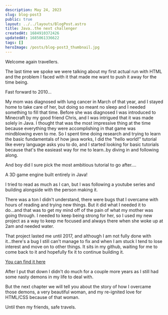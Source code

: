 ```yaml
---
description: May 24, 2023
slug: blog-post3
public: true
layout: ../../layouts/BlogPost.astro
title: Java..the next challenger
createdAt: 1684910372426
updatedAt: 1685061336622
tags: []
heroImage: /posts/blog-post3_thumbnail.jpg
---
```



Welcome again travellers.

The last time we spoke we were talking about my first actual run with HTML and the problem I faced with it that made me want to push it away for the time being. 

Fast forward to 2010...

My mom was diagnosed with lung cancer in March of that year, and I stayed home to take care of her, but doing so meant no sleep and I needed something to fill that time. Before she was diagnosed I was introduced to Minecraft by my good friend Chris, and I was intrigued that it was made solely in Java. I thought that was the most impressive thing at the time because everything they were accomplishing in that game was mindblowing even to me. So I spent time doing research and trying to learn the basic fundamentals of how java works, I did the "hello world!" tutorial like every language asks you to do, and I started looking for basic tutorials because that's the easieast way for me to learn..by diving in and following along. 

And boy did I sure pick the most ambitious tutorial to go after....

A 3D game engine built entirely in Java! 

I tried to read as much as I can, but I was following a youtube series and building alongside with the person making it. 

There was a ton I didn't understand, there were bugs that I overcame with hours of reading and trying new things. But it did what I needed it to do...and that was to get my mind off of the pain of what my mother was going through. I needed to keep being strong for her, so I used my new project as a way to keep me focused and always there when she woke up at 2am and needed water. 

That project lasted me until 2017, and although I am not fully done with it...there's a bug I still can't manage to fix and when I am stuck I tend to lose interest and move on to other things. It sits in my github, waiting for me to come back to it and hopefully fix it to continue building it.

[You can find it here](https://github.com/Millz98/3DGameEngine)

After I put that down I didn't do much for a couple more years as I still had some nasty demons in my life to deal with. 

But the next chapter we will tell you about the story of how I overcame those demons, a very beautiful woman, and my re-ignited love for HTML/CSS because of that woman. 

Until then my friends, safe travels. 